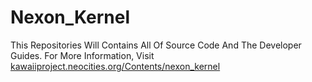 # Nexon_Kernel
This Repositories Will Contains All Of Source Code And The Developer Guides. For More Information, Visit <a href="https://kawaiiproject.neocities.org/Contents/nexon_kernel">kawaiiproject.neocities.org/Contents/nexon_kernel</a>

